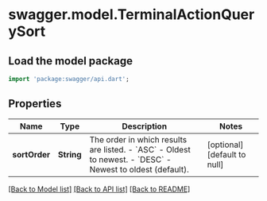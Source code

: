 # swagger.model.TerminalActionQuerySort

## Load the model package
```dart
import 'package:swagger/api.dart';
```

## Properties
Name | Type | Description | Notes
------------ | ------------- | ------------- | -------------
**sortOrder** | **String** | The order in which results are listed. - &#x60;ASC&#x60; - Oldest to newest. - &#x60;DESC&#x60; - Newest to oldest (default). | [optional] [default to null]

[[Back to Model list]](../README.md#documentation-for-models) [[Back to API list]](../README.md#documentation-for-api-endpoints) [[Back to README]](../README.md)

